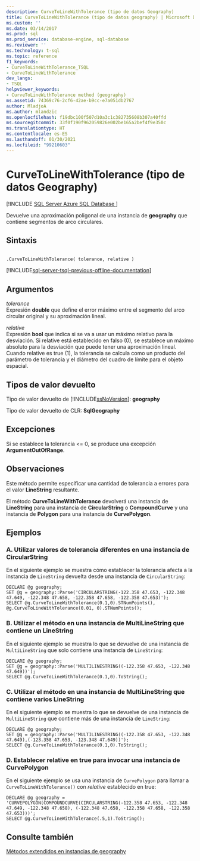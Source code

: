 ```yaml
---
description: CurveToLineWithTolerance (tipo de datos Geography)
title: CurveToLineWithTolerance (tipo de datos geography) | Microsoft Docs
ms.custom: ''
ms.date: 03/14/2017
ms.prod: sql
ms.prod_service: database-engine, sql-database
ms.reviewer: ''
ms.technology: t-sql
ms.topic: reference
f1_keywords:
- CurveToLineWithTolerance_TSQL
- CurveToLineWithTolerance
dev_langs:
- TSQL
helpviewer_keywords:
- CurveToLineWithTolerance method (geography)
ms.assetid: 74369c76-2cf6-42ae-b9cc-e7a051db2767
author: MladjoA
ms.author: mlandzic
ms.openlocfilehash: f19dbc100f507d10a3c1c382735608b307a40ffd
ms.sourcegitcommit: 33f0f190f962059826e002be165a2bef4f9e350c
ms.translationtype: HT
ms.contentlocale: es-ES
ms.lasthandoff: 01/30/2021
ms.locfileid: "99210603"
---
```

# <a name="curvetolinewithtolerance-geography-data-type"></a>CurveToLineWithTolerance (tipo de datos Geography)
[!INCLUDE [SQL Server Azure SQL Database ](../../includes/applies-to-version/sql-asdb.md)]

Devuelve una aproximación poligonal de una instancia de **geography** que contiene segmentos de arco circulares.  
  
## <a name="syntax"></a>Sintaxis  
  
```  
  
.CurveToLineWithTolerance( tolerance, relative )  
```  
  
[!INCLUDE[sql-server-tsql-previous-offline-documentation](../../includes/sql-server-tsql-previous-offline-documentation.md)]

## <a name="arguments"></a>Argumentos
_tolerance_  
Expresión **double** que define el error máximo entre el segmento del arco circular original y su aproximación lineal.  
  
_relative_  
Expresión **bool** que indica si se va a usar un máximo relativo para la desviación. Si relative está establecido en falso (0), se establece un máximo absoluto para la desviación que puede tener una aproximación lineal. Cuando relative es true (1), la tolerancia se calcula como un producto del parámetro de tolerancia y el diámetro del cuadro de límite para el objeto espacial.  
  
## <a name="return-types"></a>Tipos de valor devuelto  
Tipo de valor devuelto de [!INCLUDE[ssNoVersion](../../includes/ssnoversion-md.md)]: **geography**  
  
Tipo de valor devuelto de CLR: **SqlGeography**  
  
## <a name="exceptions"></a>Excepciones  
Si se establece la tolerancia <= 0, se produce una excepción **ArgumentOutOfRange**.  
  
## <a name="remarks"></a>Observaciones  
Este método permite especificar una cantidad de tolerancia a errores para el valor **LineString** resultante.  
  
El método **CurveToLineWithTolerance** devolverá una instancia de **LineString** para una instancia de **CircularString** o **CompoundCurve** y una instancia de **Polygon** para una instancia de **CurvePolygon**.  
  
## <a name="examples"></a>Ejemplos  
  
### <a name="a-using-different-tolerance-values-on-a-circularstring-instance"></a>A. Utilizar valores de tolerancia diferentes en una instancia de CircularString  
En el siguiente ejemplo se muestra cómo establecer la tolerancia afecta a la instancia de `LineString` devuelta desde una instancia de `CircularString`:  
  
```
DECLARE @g geography;  
SET @g = geography::Parse('CIRCULARSTRING(-122.358 47.653, -122.348 47.649, -122.348 47.658, -122.358 47.658, -122.358 47.653)');  
SELECT @g.CurveToLineWithTolerance(0.1,0).STNumPoints(), @g.CurveToLineWithTolerance(0.01, 0).STNumPoints();
```  
  
### <a name="b-using-the-method-on-a-multilinestring-instance-containing-one-linestring"></a>B. Utilizar el método en una instancia de MultiLineString que contiene un LineString  
En el siguiente ejemplo se muestra lo que se devuelve de una instancia de `MultiLineString` que solo contiene una instancia de `LineString`:  
  
```
DECLARE @g geography;  
SET @g = geography::Parse('MULTILINESTRING((-122.358 47.653, -122.348 47.649))');  
SELECT @g.CurveToLineWithTolerance(0.1,0).ToString();
```  
  
### <a name="c-using-the-method-on-a-multilinestring-instance-containing-multiple-linestrings"></a>C. Utilizar el método en una instancia de MultiLineString que contiene varios LineString  
En el siguiente ejemplo se muestra lo que se devuelve de una instancia de `MultiLineString` que contiene más de una instancia de `LineString`:  
  
```
DECLARE @g geography;  
SET @g = geography::Parse('MULTILINESTRING((-122.358 47.653, -122.348 47.649),(-123.358 47.653, -123.348 47.649))');  
SELECT @g.CurveToLineWithTolerance(0.1,0).ToString();
```  
  
### <a name="d-setting-relative-to-true-for-an-invoking-curvepolygon-instance"></a>D. Establecer relative en true para invocar una instancia de CurvePolygon  
En el siguiente ejemplo se usa una instancia de `CurvePolygon` para llamar a `CurveToLineWithTolerance()` con *relative* establecido en true:  
  
```
DECLARE @g geography = 'CURVEPOLYGON(COMPOUNDCURVE(CIRCULARSTRING(-122.358 47.653, -122.348 47.649, -122.348 47.658), (-122.348 47.658, -122.358 47.658, -122.358 47.653)))';  
SELECT @g.CurveToLineWithTolerance(.5,1).ToString();
```  
  
## <a name="see-also"></a>Consulte también  
[Métodos extendidos en instancias de geography](../../t-sql/spatial-geography/extended-methods-on-geography-instances.md)  
  
  
